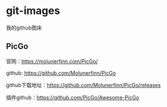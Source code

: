 # git-images
我的github图床



## PicGo

官网：https://molunerfinn.com/PicGo/

github: https://github.com/Molunerfinn/PicGo

github下载地址：https://github.com/Molunerfinn/PicGo/releases

插件github：https://github.com/PicGo/Awesome-PicGo